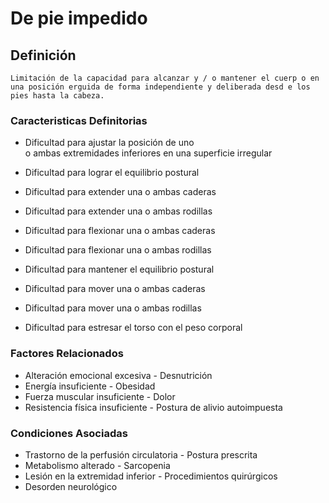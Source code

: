 # De pie impedido
## Definición
	Limitación de la capacidad para alcanzar y / o mantener el cuerp o en una posición erguida de forma independiente y deliberada desd e los pies hasta la cabeza.

### Caracteristicas Definitorias
- Dificultad para ajustar la posición de 
uno  
o ambas extremidades 
inferiores en una superficie 
irregular   
- Dificultad para lograr el 
equilibrio postural   
- Dificultad para extender una o 
ambas caderas   
- Dificultad para extender una o 
ambas rodillas   
- Dificultad para flexionar una o 
ambas caderas   
 
 
 
 
- Dificultad para flexionar una 
o ambas rodillas   
- Dificultad para mantener el 
equilibrio postural   
- Dificultad para mover una o ambas 
caderas   
- Dificultad para mover una o 
ambas rodillas   
- Dificultad para estresar el torso con 
el peso corporal

### Factores Relacionados
- Alteración emocional excesiva  - Desnutrición  
- Energía insuficiente  - Obesidad  
- Fuerza muscular insuficiente  - Dolor  
- Resistencia física insuficiente  - Postura de alivio 
autoimpuesta

### Condiciones Asociadas
- Trastorno de la perfusión 
circulatoria  - Postura prescrita  
- Metabolismo alterado  - Sarcopenia  
- Lesión en la extremidad inferior  - Procedimientos 
quirúrgicos   
- Desorden neurológico

